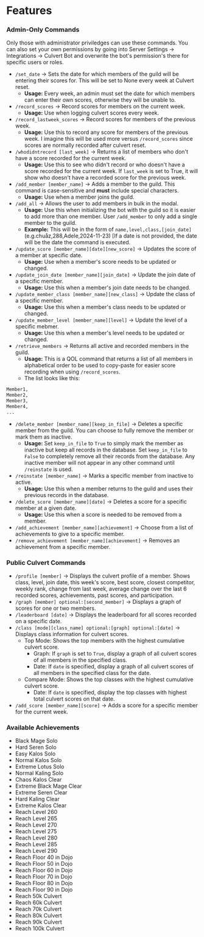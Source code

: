# Features

### Admin-Only Commands
Only those with administrator priviledges can use these commands. You can also set your own permissions by going into Server Settings -> Integrations -> Culvert Bot and overwrite the bot's permission's there for specific users or roles.

* `/set_date` -> Sets the date for which members of the guild will be entering their scores for. This will be set to None every week at Culvert reset.
   * __Usage:__ Every week, an admin must set the date for which members can enter their own scores, otherwise they will be unable to. 
* `/record_scores` -> Record scores for members on the current week.
    * __Usage:__ Use when logging culvert scores every week.
* `/record_lastweek_scores` -> Record scores for members of the previous week.
    * __Usage:__ Use this to record any score for members of the previous week. I imagine this will be used more versus `/record_scores` since scores are normally recorded after culvert reset.
* `/whodidntrecord [last_week]` -> Returns a list of members who don't have a score recorded for the current week.
    * __Usage:__ Use this to see who didn't record or who doesn't have a score recorded for the current week. If `last_week` is set to True, it will show who doesn't have a recorded score for the previous week.  
* `/add_member [member_name]` -> Adds a member to the guild. This command is case-sensitive and **must** include special characters.
    * __Usage:__ Use when a member joins the guild.
* `/add_all` -> Allows the user to add members in bulk in the modal.
    * __Usage:__ Use this when initializing the bot with the guild so it is easier to add more than one member. User `/add_member` to only add a single member to the guild.
    * __Example:__ This will be in the form of `name,level,class,[join_date]` (e.g.chuåz,288,Adele,2024-11-23) [If a date is not provided, the date will be the date the command is executed.
* `/update_score [member_name][date][new_score]` -> Updates the score of a member at specific date.
    * __Usage:__ Use when a member's score needs to be updated or changed.
* `/update_join_date [member_name][join_date]` -> Update the join date of a specific member.
    * __Usage:__ Use this when a member's join date needs to be changed.
* `/update_member_class [member_name][new_class]` -> Update the class of a specific member.
    * __Usage:__ Use this when a member's class needs to be updated or changed.
* `/update_member_level [member_name][level]` -> Update the level of a specific mebmer.
    * __Usage:__ Use this when a member's level needs to be updated or changed.
* `/retrieve_members` -> Returns all active and recorded members in the guild.
    * __Usage:__ This is a QOL command that returns a list of all members in alphabetical order to be used to copy-paste for easier score recording when using `/record_scores`.
    * The list looks like this:
``` bash
Member1,
Member2,
Member3,
Member4,
...
```
* `/delete_member [member_name][keep_in_file]` -> Deletes a specific member from the guild. You can choose to fully remove the member or mark them as inactive.
    * __Usage:__ Set `keep_in_file` to `True` to simply mark the member as inactive but keep all records in the database. Set `keep_in_file` to `False` to completely remove all their records from the database. Any inactive member will not appear in any other command until `/reinstate` is used.
* `/reinstate [member_name]` -> Marks a specific member from inactive to active.
    * __Usage:__ Use this when a member returns to the guild and uses their previous records in the database.
* `/delete_score [member_name][date]` -> Deletes a score for a specific member at a given date.
    * __Usage:__ Use this when a score is needed to be removed from a member.
* `/add_achievement [member_name][achievement]` -> Choose from a list of achievements to give to a specific member.
* `/remove_achievement [member_name][achievement]` -> Removes an achievement from a specific member.

### Public Culvert Commands
* `/profile [member]` -> Displays the culvert profile of a member. Shows class, level, join date, this week's score, best score, closest competitor, weekly rank, change from last week, average change over the last 6 recorded scores, achievements, past scores, and participation.
* `/graph [member] optional:[second_member]` -> Displays a graph of scores for one or two members.
* `/leaderboard [date]` -> Displays the leaderboard for all scores recorded on a specific date.
* `/class [mode][class_name] optional:[graph] optional:[date]` -> Displays class information for culvert scores.
    * Top Mode: Shows the top members with the highest cumulative culvert score.
      * Graph: If `graph` is set to `True`, display a graph of all culvert scores of all members in the specified class.
      * Date: If `date` is specified, display a graph of all culvert scores of all members in the specified class for the date.
    * Compare Mode: Shows the top classes with the highest cumulative culvert score.
      * Date: If `date` is specified, display the top classes with highest total culvert scores on that date.
* `/add_score [member_name][score]` -> Adds a score for a specific member for the current week.

### Available Achievements

* Black Mage Solo
* Hard Seren Solo
* Easy Kalos Solo
* Normal Kalos Solo
* Extreme Lotus Solo
* Normal Kaling Solo
* Chaos Kalos Clear
* Extreme Black Mage Clear
* Extreme Seren Clear
* Hard Kaling Clear
* Extreme Kalos Clear
* Reach Level 260
* Reach Level 265
* Reach Level 270
* Reach Level 275
* Reach Level 280
* Reach Level 285
* Reach Level 290
* Reach Floor 40 in Dojo
* Reach Floor 50 in Dojo
* Reach Floor 60 in Dojo
* Reach Floor 70 in Dojo
* Reach Floor 80 in Dojo
* Reach Floor 90 in Dojo
* Reach 50k Culvert
* Reach 60k Culvert
* Reach 70k Culvert
* Reach 80k Culvert
* Reach 90k Culvert
* Reach 100k Culvert
